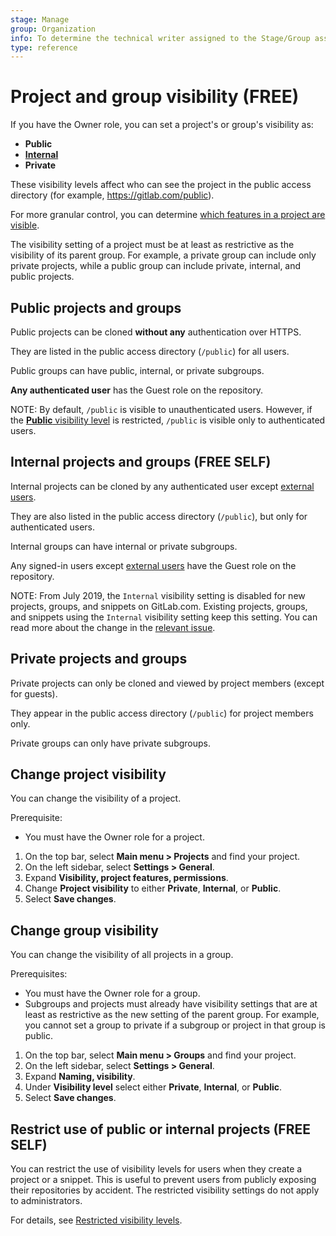 ```yaml
---
stage: Manage
group: Organization
info: To determine the technical writer assigned to the Stage/Group associated with this page, see https://about.gitlab.com/handbook/product/ux/technical-writing/#assignments
type: reference
---
```


# Project and group visibility **(FREE)**

If you have the Owner role, you can set a project's or group's visibility as:

- **Public**
- **[Internal](#internal-projects-and-groups)**
- **Private**

These visibility levels affect who can see the project in the public access directory
(for example, <https://gitlab.com/public>).

For more granular control, you can determine
[which features in a project are visible](project/working_with_projects.md#change-the-visibility-of-individual-features-in-a-project).

The visibility setting of a project must be at least as restrictive
as the visibility of its parent group.
For example, a private group can include only private projects,
while a public group can include private, internal, and public projects.

## Public projects and groups

Public projects can be cloned **without any** authentication over HTTPS.

They are listed in the public access directory (`/public`) for all users.

Public groups can have public, internal, or private subgroups.

**Any authenticated user** has the Guest role on the repository.

NOTE:
By default, `/public` is visible to unauthenticated users. However, if the
[**Public** visibility level](admin_area/settings/visibility_and_access_controls.md#restrict-visibility-levels)
is restricted, `/public` is visible only to authenticated users.

## Internal projects and groups **(FREE SELF)**

Internal projects can be cloned by any authenticated user except
[external users](admin_area/external_users.md).

They are also listed in the public access directory (`/public`), but only for authenticated users.

Internal groups can have internal or private subgroups.

Any signed-in users except [external users](admin_area/external_users.md) have the
Guest role on the repository.

NOTE:
From July 2019, the `Internal` visibility setting is disabled for new projects, groups,
and snippets on GitLab.com. Existing projects, groups, and snippets using the `Internal`
visibility setting keep this setting. You can read more about the change in the
[relevant issue](https://gitlab.com/gitlab-org/gitlab/-/issues/12388).

## Private projects and groups

Private projects can only be cloned and viewed by project members (except for guests).

They appear in the public access directory (`/public`) for project members only.

Private groups can only have private subgroups.

## Change project visibility

You can change the visibility of a project.

Prerequisite:

- You must have the Owner role for a project.

1. On the top bar, select **Main menu > Projects** and find your project.
1. On the left sidebar, select **Settings > General**.
1. Expand **Visibility, project features, permissions**.
1. Change **Project visibility** to either **Private**, **Internal**, or **Public**.
1. Select **Save changes**.

## Change group visibility

You can change the visibility of all projects in a group.

Prerequisites:

- You must have the Owner role for a group.
- Subgroups and projects must already have visibility settings that are at least as
  restrictive as the new setting of the parent group. For example, you cannot set a group
  to private if a subgroup or project in that group is public.

1. On the top bar, select **Main menu > Groups** and find your project.
1. On the left sidebar, select **Settings > General**.
1. Expand **Naming, visibility**.
1. Under **Visibility level** select either **Private**, **Internal**, or **Public**.
1. Select **Save changes**.

## Restrict use of public or internal projects **(FREE SELF)**

You can restrict the use of visibility levels for users when they create a project or a snippet.
This is useful to prevent users from publicly exposing their repositories by accident. The
restricted visibility settings do not apply to administrators.

For details, see [Restricted visibility levels](admin_area/settings/visibility_and_access_controls.md#restrict-visibility-levels).

<!-- ## Troubleshooting

Include any troubleshooting steps that you can foresee. If you know beforehand what issues
one might have when setting this up, or when something is changed, or on upgrading, it's
important to describe those, too. Think of things that may go wrong and include them here.
This is important to minimize requests for support, and to avoid doc comments with
questions that you know someone might ask.

Each scenario can be a third-level heading, for example `### Getting error message X`.
If you have none to add when creating a doc, leave this section in place
but commented out to help encourage others to add to it in the future. -->
